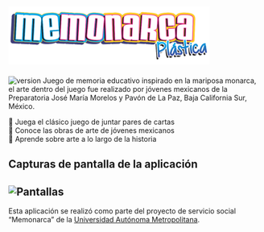 ![Logo](https://github.com/albertonr7/Memonarca/blob/533fd70e951858de953d52cfa6811988f983fce8/Dise%C3%B1os/logo.png)
---
![version](https://img.shields.io/badge/Version-1.0-green)
Juego de memoria educativo inspirado en la mariposa monarca, el arte dentro del juego fue realizado por jóvenes mexicanos de la Preparatoria José María Morelos y Pavón de La Paz, Baja California Sur, México.

:butterfly: Juega el clásico juego de juntar pares de cartas \
:butterfly: Conoce las obras de arte de jóvenes mexicanos \
:butterfly: Aprende sobre arte a lo largo de la historia 

## Capturas de pantalla de la aplicación

![Pantallas](https://github.com/albertonr7/Memonarca/blob/ba0e9e16995584976ce04db4d686fe6915acab0f/Dise%C3%B1os/capturas.png)
--

Esta aplicación se realizó como parte del proyecto de servicio social “Memonarca” de la [Universidad Autónoma Metropolitana](https://www.uam.mx).
